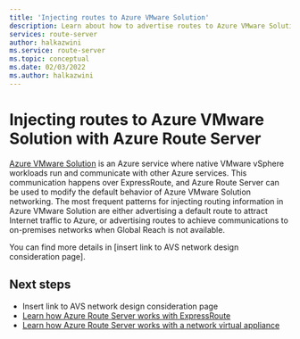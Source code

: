 ```yaml
---
title: 'Injecting routes to Azure VMware Solution'
description: Learn about how to advertise routes to Azure VMware Solution with Azure Route Server.
services: route-server
author: halkazwini
ms.service: route-server
ms.topic: conceptual
ms.date: 02/03/2022
ms.author: halkazwini
---
```


# Injecting routes to Azure VMware Solution with Azure Route Server

[Azure VMware Solution](../azure-vmware/introduction.md) is an Azure service where native VMware vSphere workloads run and communicate with other Azure services. This communication happens over ExpressRoute, and Azure Route Server can be used to modify the default behavior of Azure VMware Solution networking. The most frequent patterns for injecting routing information in Azure VMware Solution are either advertising a default route to attract Internet traffic to Azure, or advertising routes to achieve communications to on-premises networks when Global Reach is not available.

You can find more details in [insert link to AVS network design consideration page].


## Next steps

* Insert link to AVS network design consideration page
* [Learn how Azure Route Server works with ExpressRoute](expressroute-vpn-support.md)
* [Learn how Azure Route Server works with a network virtual appliance](resource-manager-template-samples.md)
